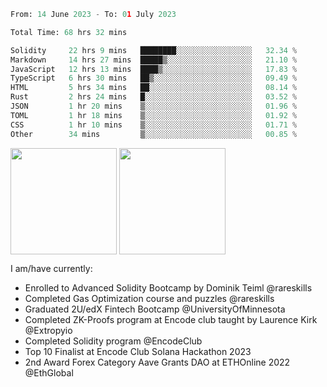 <div align="left">
<div/> 

<!--START_SECTION:waka-->

```python
From: 14 June 2023 - To: 01 July 2023

Total Time: 68 hrs 32 mins

Solidity     22 hrs 9 mins   ████████░░░░░░░░░░░░░░░░░   32.34 %
Markdown     14 hrs 27 mins  █████▒░░░░░░░░░░░░░░░░░░░   21.10 %
JavaScript   12 hrs 13 mins  ████▒░░░░░░░░░░░░░░░░░░░░   17.83 %
TypeScript   6 hrs 30 mins   ██▒░░░░░░░░░░░░░░░░░░░░░░   09.49 %
HTML         5 hrs 34 mins   ██░░░░░░░░░░░░░░░░░░░░░░░   08.14 %
Rust         2 hrs 24 mins   █░░░░░░░░░░░░░░░░░░░░░░░░   03.52 %
JSON         1 hr 20 mins    ▒░░░░░░░░░░░░░░░░░░░░░░░░   01.96 %
TOML         1 hr 18 mins    ▒░░░░░░░░░░░░░░░░░░░░░░░░   01.92 %
CSS          1 hr 10 mins    ▒░░░░░░░░░░░░░░░░░░░░░░░░   01.71 %
Other        34 mins         ▒░░░░░░░░░░░░░░░░░░░░░░░░   00.85 %
```

<!--END_SECTION:waka-->
  
<img align="center" height="170" src="https://github-readme-stats-sigma-five.vercel.app/api?username=mmsaki&show_icons=true&bg_color=00000000"/>
<img align="center" height="170" src="https://github-readme-stats-sigma-five.vercel.app/api/top-langs/?username=mmsaki&count_private=true&layout=compact&langs_count=8&hide=jupyter%20notebook"/>
 
<br>
 
I am/have currently:
- Enrolled to Advanced Solidity Bootcamp by Dominik Teiml @rareskills
- Completed Gas Optimization course and puzzles @rareskills
- Graduated 2U/edX Fintech Bootcamp @UniversityOfMinnesota
- Completed ZK-Proofs program at Encode club taught by Laurence Kirk @Extropyio
- Completed Solidity program @EncodeClub
- Top 10 Finalist at Encode Club Solana Hackathon 2023
- 2nd Award Forex Category Aave Grants DAO at ETHOnline 2022 @EthGlobal

